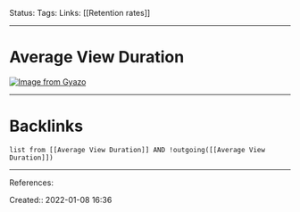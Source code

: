 Status: 
Tags: 
Links: [[Retention rates]]
___
# Average View Duration
[![Image from Gyazo](https://i.gyazo.com/699f616372d4a2023e3bb3683d821467.png)](https://gyazo.com/699f616372d4a2023e3bb3683d821467)
___
# Backlinks
```dataview
list from [[Average View Duration]] AND !outgoing([[Average View Duration]])
```
___
References:

Created:: 2022-01-08 16:36
